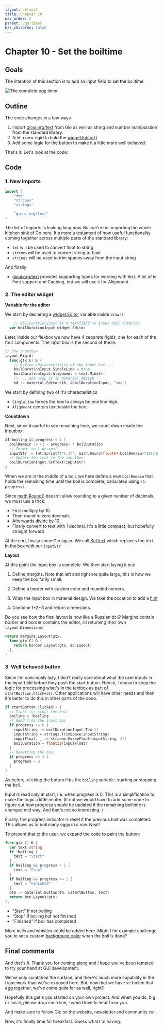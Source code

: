 ```yaml
---
layout: default
title: Chapter 10 
nav_order: 2
parent: Egg timer
has_children: false
---
```


# Chapter 10 - Set the boiltime

## Goals
The intention of this section is to add an input field to set the boiltime.

![The complete egg timer](egg_timer.gif)

## Outline

The code changes in a few ways
 1. Import [gioui.org/text](https://pkg.go.dev/gioui.org/text) from Gio as well as string and number manipulation from the standard library.
 1. Add a new rigid to hold the [widget.Editor()](https://pkg.go.dev/gioui.org/widget#Editor)
 1. Add some logic for the button to make it a little more well behaved. 

That's it. Let's look at the code:

## Code

### 1. New imports
```go
import (
	"fmt"
	"strconv"
	"strings"

	"gioui.org/text"
)
```
The list of imports is looking long now. But we're not importing the whole kitchen sink of Go here. It's more a testament of how useful functionality coming together across multiple parts of the standard library: 

 - ```fmt``` will be used to convert float to string
 - ```strconv```will be used to convert string to float
 - ```strings``` will be used to trim spaces away from the input string

And finally:
 - [gioui.org/text](https://pkg.go.dev/gioui.org/text) provides supporting types for working with text. A lot of is Font support and Caching, but we will use it for Aligmnent.

### 2. The editor widget

**Variable for the editor**

We start by declaring a [widget.Editor](https://pkg.go.dev/gioui.org/widget#Editor) variable inside ```draw()```:
```go
	// boilDurationInput is a textfield to input boil duration
  var boilDurationInput widget.Editor
```

Later, inside our flexbox we now have 4 separate rigids, one for each of the four components. The input box is the second of these:

```go
// The inputbox
layout.Rigid(
  func(gtx C) D {
    // Define characteristics of the input box ...
    boilDurationInput.SingleLine = true
    boilDurationInput.Alignment = text.Middle
    // ... and wrap it in material design
    ed := material.Editor(th, &boilDurationInput, "sec")
```              
We start by defining two of it's characteristics
 - ```SingleLine``` forces the box to always be one line high.
 - ```Àlignment``` centers text inside the box.
 

**Countdown**

Next, since it useful to see remaining time, we count down inside  the inputbox:
```go
if boiling && progress < 1 {
  boilRemain := (1 - progress) * boilDuration
  // Format to 1 decimal.
  inputStr := fmt.Sprintf("%.1f", math.Round(float64(boilRemain)*10)/10)
  // Update the text in the inputbox
  boilDurationInput.SetText(inputStr)
}
```

When we are in the middle of a boil, we here define a new ```boilRemain``` that holds the remaining time until the boil is complete, calculated using ```(1-progress```)

Since [math.Round()](https://pkg.go.dev/math#Round) doesn't allow rounding to a given number of decimals, we must use a trick. 
 - First multiply by 10. 
 - Then round to zero decimals. 
 - Afterwards divide by 10. 
 - Finally convert to text with 1 decimal.
It's a little compact, but hopefully straight forward

At the end, finally some Gio again. We call
[SetText](https://pkg.go.dev/gioui.org/widget#Editor.SetText) which replaces the text in the box with our ```inputStr```


**Layout**

At this point the input box is complete. We then start laying it out:

 1. Define margins. Note that left and right are quite large, this is how we keep the box farily small.

 1. Define a border with custom color and rounded corners.

 1. Wrap the input box in material design. We take the occation to add a [hint](https://pkg.go.dev/gioui.org/widget/material#EditorStyle)

 1. Combine 1+2+3 and return dimensions. 

Do you see how the final layout is now like a Russian doll? Margins contain border and border contains the editor, all returning their own ```layout.Dimensions```:

```go
return margins.Layout(gtx,
  func(gtx C) D {
    return border.Layout(gtx, ed.Layout)
  },
)
```

### 3. Well behaved button
Since I'm conciously lazy, I don't really care about what the user inputs in the input field before they push the start button. Hence, I chose to keep the logic for processing what's in the textbox as part of ```startButtion.Clicked()```. Other applications will have other needs and then it's better to do this in other parts of the code.

```go
if startButton.Clicked() {
  // Start (or stop) the boil
  boiling = !boiling
  // Read from the input box
  if progress >= 0 {
    inputString := boilDurationInput.Text()
    inputString = strings.TrimSpace(inputString)
    inputFloat, _ := strconv.ParseFloat(inputString, 32)
    boilDuration = float32(inputFloat)
  }
  // Resetting the boil
  if progress >= 1 {
    progress = 0
  }
}
```

As before, clicking the button flips the ```boiling``` variable, starting or stopping the boil.

Input is read only at start, i.e. when progress is 0. This is a simplification to make the logic a little neater. (If not we would have to add some code to figure out how progress should be updated if the remaining boiltime is changed mid way. And that's not so interesting.  )

Finally, the progress indicator is reset if the previous boil was completed. This allows us to boil many eggs in a row. Neat!

To present that to the user, we expand the code to paint the button:
```go
func(gtx C) D {
  var text string
  if !boiling {
    text = "Start"
  }
  if boiling && progress < 1 {
    text = "Stop"
  }
  if boiling && progress >= 1 {
    text = "Finished"
  }
  btn := material.Button(th, &startButton, text)
  return btn.Layout(gtx)
},
```
 - "Start" if not boiling
 - "Stop" if boiling but not finished
 - "Finished" if boil has completed

More bells and whistles could be added here. Might I for example challenge you to set a custom [background color](https://pkg.go.dev/gioui.org/widget/material#ButtonStyle) when the boil is done? 

## Final comments

And that's it. Thank you for coming along and I hope you've been tempted to try your hand at GUI development. 

We've only scratched the surface, and there's much more capability in the framework than we've exposed here. But, now that we have ve boiled that egg together, we've come quite far as well, right? 

Hopefully this get's you started on your own project. And when you do, big or small, please drop me a line, I would love to hear from you.

And make sure to follow Gio on the website, newsletter and community call. 

Now, it's finally time for breakfast. Guess what I'm having.